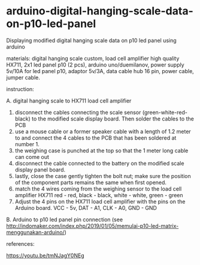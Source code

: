 # arduino-digital-hanging-scale-data-on-p10-led-panel
Displaying modified digital hanging scale data on p10 led panel using arduino

materials: 
digital hanging scale custom, load cell amplifier high quality HX711, 2x1 led panel p10 (2 pcs), arduino uno/duemilanov, power supply 5v/10A for led panel p10, adaptor 5v/3A, data cable hub 16 pin, power cable, jumper cable.

instruction: 

A. digital hanging scale to HX711 load cell amplifier
1. disconnect the cables connecting the scale sensor (green-white-red-black) to the modified scale display board. Then solder the cables to the PCB
2. use a mouse cable or a former speaker cable with a length of 1.2 meter to and connect the 4 cables to the PCB that has been soldered at number 1.
3. the weighing case is punched at the top so that the 1 meter long cable can come out
4. disconnect the cable connected to the battery on the modified scale display panel board.
5. lastly, close the case gently tighten the bolt nut; make sure the position of the component parts remains the same when first opened.
6. match the 4 wires coming from the weighing sensor to the load cell amplifier HX711 red - red, black - black, white - white, green - green
7. Adjust the 4 pins on the HX711 load cell amplifier with the pins on the Arduino board. VCC - 5v, DAT - A1, CLK - A0, GND - GND

B. Arduino to p10 led panel pin connection (see http://indomaker.com/index.php/2019/01/05/memulai-p10-led-matrix-menggunakan-arduino/)

references:

https://youtu.be/tmNJagY0NEg
